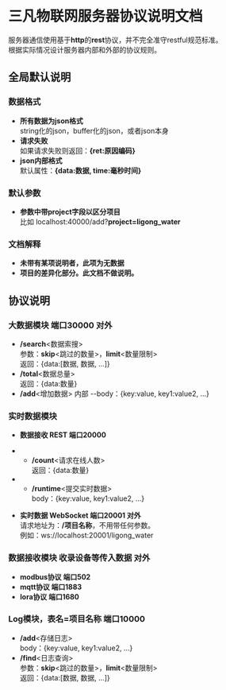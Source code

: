 
# 三凡物联网服务器协议说明文档

服务器通信使用基于**http**的**rest**协议，并不完全准守restful规范标准。  
根据实际情况设计服务器内部和外部的协议规则。   


## 全局默认说明

### 数据格式
- **所有数据为json格式**  
string化的json，buffer化的json，或者json本身  
- **请求失败**  
如果请求失败则返回：**{ret:原因编码}**   
- **json内部格式**  
默认属性：**{data:数据, time:毫秒时间}**   

### 默认参数
- **参数中带project字段以区分项目**  
比如 localhost:40000/add?**project=ligong_water**

### 文档解释
- **未带有某项说明者，此项为无数据**  
- **项目的差异化部分。此文档不做说明。**


## 协议说明



### 大数据模块 端口30000 对外
- **/search**<数据索搜>  
参数：**skip**<跳过的数量>，**limit**<数量限制>  
返回：{data:[数据, 数据, ...]}  
- **/total**<数据总量>  
返回：{data:数量}  
- **/add**<增加数据> 内部
--body：{key:value, key1:value2, ...}  

### 实时数据模块
- **数据接收 REST 端口20000**  

- - **/count**<请求在线人数>  
返回：{data:数量}  
- - **/runtime**<提交实时数据>  
body：{key:value, key1:value2, ...}  


- **实时数据 WebSocket 端口20001 对外**  
请求地址为：**/项目名称**，不用带任何参数。  
例如：ws://localhost:20001/ligong_water   

### 数据接收模块 收录设备等传入数据 对外
- **modbus协议 端口502**
- **mqtt协议 端口1883**
- **lora协议 端口1680**

### Log模块，表名=项目名称 端口10000
- **/add**<存储日志>  
body：{key:value, key1:value2, ...}  
- **/find**<日志查询>  
参数：**skip**<跳过的数量>，**limit**<数量限制>  
返回：{data:[数据, 数据, ...]}  

